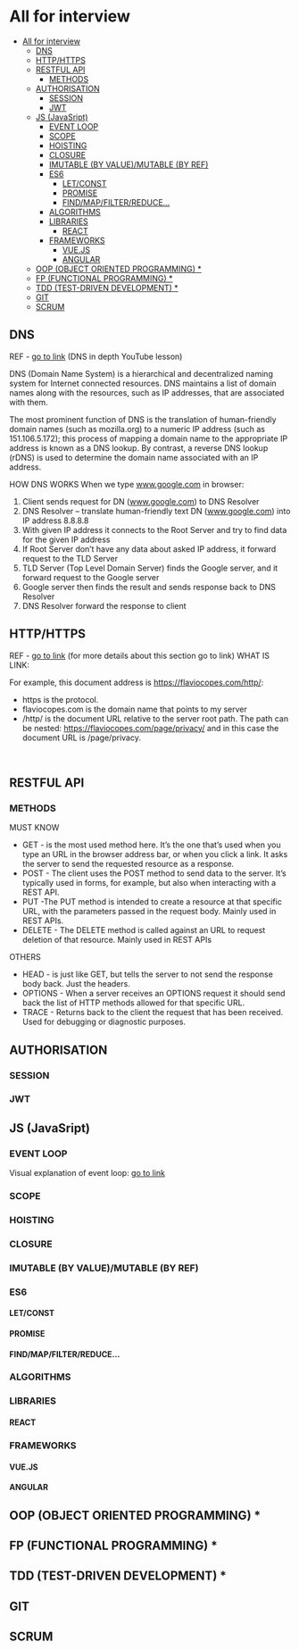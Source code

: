 # All for interview

- [All for interview](#all-for-interview)
  - [DNS](#dns)
  - [HTTP/HTTPS](#httphttps)
  - [RESTFUL API](#restful-api)
    - [METHODS](#methods)
  - [AUTHORISATION](#authorisation)
    - [SESSION](#session)
    - [JWT](#jwt)
  - [JS (JavaSript)](#js-javasript)
    - [EVENT LOOP](#event-loop)
    - [SCOPE](#scope)
    - [HOISTING](#hoisting)
    - [CLOSURE](#closure)
    - [IMUTABLE (BY VALUE)/MUTABLE (BY REF)](#imutable-by-valuemutable-by-ref)
    - [ES6](#es6)
      - [LET/CONST](#letconst)
      - [PROMISE](#promise)
      - [FIND/MAP/FILTER/REDUCE…](#findmapfilterreduce)
    - [ALGORITHMS](#algorithms)
    - [LIBRARIES](#libraries)
      - [REACT](#react)
    - [FRAMEWORKS](#frameworks)
      - [VUE.JS](#vuejs)
      - [ANGULAR](#angular)
  - [OOP (OBJECT ORIENTED PROGRAMMING) *](#oop-object-oriented-programming-)
  - [FP (FUNCTIONAL PROGRAMMING) *](#fp-functional-programming-)
  - [TDD (TEST-DRIVEN DEVELOPMENT) *](#tdd-test-driven-development-)
  - [GIT](#git)
  - [SCRUM](#scrum)
 
## DNS 
REF - [go to link](https://www.youtube.com/watch?v=hIqdZgjoRuk) (DNS in depth YouTube lesson)

DNS (Domain Name System) is a hierarchical and decentralized naming system for Internet connected resources. DNS maintains a list of domain names along with the resources, such as IP addresses, that are associated with them.

The most prominent function of DNS is the translation of human-friendly domain names (such as mozilla.org) to a numeric IP address (such as 151.106.5.172); this process of mapping a domain name to the appropriate IP address is known as a DNS lookup. By contrast, a reverse DNS lookup (rDNS) is used to determine the domain name associated with an IP address.

HOW DNS WORKS
When we type www.google.com in browser:
1.	Client sends request for DN (www.google.com) to DNS Resolver
2.	DNS Resolver – translate human-friendly text DN (www.google.com) into IP address 8.8.8.8
3.	With given IP address it connects to the Root Server and try to find data for the given IP address
4.	If Root Server don’t have any data about asked IP address, it forward request to the TLD Server
5.	TLD Server (Top Level Domain Server) finds the Google server, and it forward request to the Google server
6.	Google server then finds the result and sends response back to DNS Resolver
7.	DNS Resolver forward the response to client

## HTTP/HTTPS
REF - [go to link](https://flaviocopes.com/http/) (for more details about this section go to link)
WHAT IS LINK:

For example, this document address is https://flaviocopes.com/http/:
*	https is the protocol.
*	flaviocopes.com is the domain name that points to my server
*	/http/ is the document URL relative to the server root path. The path can be nested: https://flaviocopes.com/page/privacy/ and in this case the document URL is /page/privacy.

 
## RESTFUL API 
### METHODS
MUST KNOW
*	GET - is the most used method here. It’s the one that’s used when you type an URL in the browser address bar, or when you click a link. It asks the server to send the requested resource as a response.
*	POST - The client uses the POST method to send data to the server. It’s typically used in forms, for example, but also when interacting with a REST API.
*	PUT -The PUT method is intended to create a resource at that specific URL, with the parameters passed in the request body. Mainly used in REST APIs.
*	DELETE - The DELETE method is called against an URL to request deletion of that resource. Mainly used in REST APIs

OTHERS
*	HEAD - is just like GET, but tells the server to not send the response body back. Just the headers.
*	OPTIONS -	When a server receives an OPTIONS request it should send back the list of HTTP methods allowed for that specific URL.
*	TRACE - Returns back to the client the request that has been received. Used for debugging or diagnostic purposes.

## AUTHORISATION
### SESSION
### JWT

## JS (JavaSript)
### EVENT LOOP
Visual explanation of event loop: [go to link](http://latentflip.com/loupe/?code=JC5vbignYnV0dG9uJywgJ2NsaWNrJywgZnVuY3Rpb24gb25DbGljaygpIHsKICAgIHNldFRpbWVvdXQoZnVuY3Rpb24gdGltZXIoKSB7CiAgICAgICAgY29uc29sZS5sb2coJ1lvdSBjbGlja2VkIHRoZSBidXR0b24hJyk7ICAgIAogICAgfSwgMjAwMCk7Cn0pOwoKY29uc29sZS5sb2coIkhpISIpOwoKc2V0VGltZW91dChmdW5jdGlvbiB0aW1lb3V0KCkgewogICAgY29uc29sZS5sb2coIkNsaWNrIHRoZSBidXR0b24hIik7Cn0sIDUwMDApOwoKY29uc29sZS5sb2coIldlbGNvbWUgdG8gbG91cGUuIik7!!!PGJ1dHRvbj5DbGljayBtZSE8L2J1dHRvbj4%3D)

### SCOPE

### HOISTING

### CLOSURE

### IMUTABLE (BY VALUE)/MUTABLE (BY REF)

### ES6
#### LET/CONST

#### PROMISE

#### FIND/MAP/FILTER/REDUCE…

### ALGORITHMS

### LIBRARIES 
#### REACT

### FRAMEWORKS
#### VUE.JS

#### ANGULAR

## OOP (OBJECT ORIENTED PROGRAMMING) *
## FP (FUNCTIONAL PROGRAMMING) *
## TDD (TEST-DRIVEN DEVELOPMENT) *

## GIT
## SCRUM